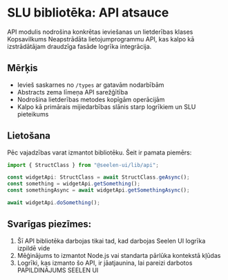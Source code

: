 # **SLU bibliotēka: API atsauce**

API modulis nodrošina konkrētas ieviešanas un lietderības klases 
Kopsavilkums Neapstrādāta lietojumprogrammu API, kas kalpo kā izstrādātājam draudzīga fasāde 
logrīka integrācija.

## **Mērķis**

* Ievieš saskarnes no `/types` ar gatavām nodarbībām
* Abstracts zema līmeņa API sarežģītība
* Nodrošina lietderības metodes kopīgām operācijām
* Kalpo kā primārais mijiedarbības slānis starp logrīkiem un SLU 
  pieteikums

## **Lietošana**

Pēc vajadzības varat izmantot bibliotēku. Šeit ir pamata piemērs:

```ts
import { StructClass } from "@seelen-ui/lib/api";

const widgetApi: StructClass = await StructClass.geAsync();
const something = widgetApi.getSomething();
const somethingAsync = await widgetApi.getSomethingAsync();

await widgetApi.doSomething();
```

## **Svarīgas piezīmes:**

1. Šī API bibliotēka darbojas tikai tad, kad darbojas Seelen UI logrīka izpildē 
   vide
2. Mēģinājums to izmantot Node.js vai standarta pārlūka kontekstā 
   kļūdas
3. Logrīki, kas izmanto šo API, ir jāatjaunina, lai pareizi darbotos 
   PAPILDINĀJUMS SEELEN UI
